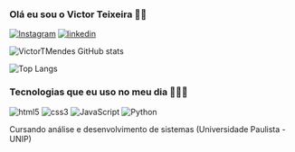 ### Olá eu sou o Victor Teixeira 👋🏽

[![Instagram](https://img.shields.io/badge/Instagram-E4405F?style=for-the-badge&logo=instagram&logoColor=white)](https://www.instagram.com/victorteixeirz)
[![linkedin](https://img.shields.io/badge/LinkedIn-0077B5?style=for-the-badge&logo=linkedin&logoColor=white)](https://www.linkedin.com/in/victor-teixeira-678825292)


![VictorTMendes GitHub stats](https://github-readme-stats.vercel.app/api?username=VictorTMendes&show_icons=true&theme=transparent)

![Top Langs](https://github-readme-stats.vercel.app/api/top-langs/?username=VictorTMendes&hide_progress=True)

### Tecnologias que eu uso no meu dia 👨🏽‍💻
![html5](https://img.shields.io/badge/HTML5-E34F26?style=for-the-badge&logo=html5&logoColor=white)
![css3](https://img.shields.io/badge/CSS3-1572B6?style=for-the-badge&logo=css3&logoColor=white)
![JavaScript](https://img.shields.io/badge/JavaScript-F7DF1E?style=for-the-badge&logo=javascript&logoColor=black)
![Python](https://img.shields.io/badge/Python-3776AB?style=for-the-badge&logo=python&logoColor=white)

Cursando análise e desenvolvimento de sistemas (Universidade Paulista - UNIP)
